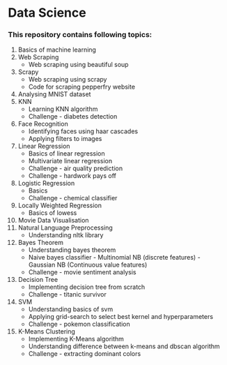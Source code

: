 # Data Science

### This repository contains following topics:
1. Basics of machine learning
2. Web Scraping
    * Web scraping using beautiful soup
3. Scrapy
    * Web scraping using scrapy
    * Code for scraping pepperfry website
4. Analysing MNIST dataset
5. KNN
    * Learning KNN algorithm
    * Challenge - diabetes detection
6. Face Recognition
    * Identifying faces using haar cascades
    * Applying filters to images
7. Linear Regression
    * Basics of linear regression
    * Multivariate linear regression
    * Challenge - air quality prediction
    * Challenge - hardwork pays off
8. Logistic Regression
    * Basics
    * Challenge - chemical classifier
9. Locally Weighted Regression
    * Basics of lowess
10. Movie Data Visualisation
11. Natural Language Preprocessing
    * Understanding nltk library
12. Bayes Theorem
    * Understanding bayes theorem
    * Naive bayes classifier - Multinomial NB (discrete features)
                             - Gaussian NB (Continuous value features)
    * Challenge - movie sentiment analysis
13. Decision Tree
    * Implementing decision tree from scratch
    * Challenge - titanic survivor
14. SVM
    * Understanding basics of svm
    * Applying grid-search to select best kernel and hyperparameters
    * Challenge - pokemon classification
15. K-Means Clustering
    * Implementing K-Means algorithm
    * Understanding difference between k-means and dbscan algorithm
    * Challenge - extracting dominant colors